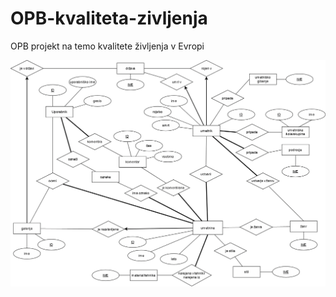 # OPB-kvaliteta-zivljenja
OPB projekt na temo kvalitete življenja v Evropi

![picture](OPB_umetnine.png)
